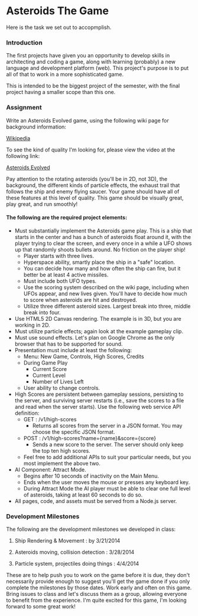 Asteroids The Game
=============
Here is the task we set out to accopmplish.


### Introduction
The first projects have given you an opportunity to develop skills in architecting and coding a game, along with learning (probably) a new language and development platform (web).  This project's purpose is to put all of that to work in a more sophisticated game.

This is intended to be the biggest project of the semester, with the final project having a smaller scope than this one.

### Assignment

Write an Asteroids Evolved game, using the following wiki page for background information:

 [Wikipedia](http://en.wikipedia.org/wiki/Asteroids_(arcade_game))

To see the kind of quality I'm looking for, please view the video at the following link:

[Asteroids Evolved](https://www.youtube.com/watch?v=GTgrqyy-Weo)


Pay attention to the rotating asteroids (you'll be in 2D, not 3D), the background, the different kinds of particle effects, the exhaust trail that follows the ship and enemy flying saucer.  Your game should have all of these features at this level of quality.  This game should be visually great, play great, and run smoothly!

#### The following are the required project elements:

 * Must substantially implement the Asteroids game play. This is a ship that starts in the center and has a bunch of asteroids float around it, with the player trying to clear the screen, and every once in a while a UFO shows up that randomly shoots bullets around.  No friction on the player ship!
    * Player starts with three lives.
    * Hyperspace ability, smartly place the ship in a "safe" location.
    * You can decide how many and how often the ship can fire, but it better be at least 4 active missiles.
    * Must include both UFO types.
    * Use the scoring system described on the wiki page, including when UFOs appear, and new lives given.  You'll have to decide how much to score when asteroids are hit and destroyed.
    * Utilize three different asteroid sizes.  Largest break into three, middle break into four.
 * Use HTML5 2D Canvas rendering.  The example is in 3D, but you are working in 2D.
 * Must utilize particle effects; again look at the example gameplay clip.
 * Must use sound effects.  Let's plan on Google Chrome as the only browser that has to be supported for sound.
 * Presentation must include at least the following:
    * Menu: New Game, Controls, High Scores, Credits
    * During Game Play
      * Current Score
      * Current Level
      * Number of Lives Left
    * User ability to change controls.
 * High Scores are persistent between gameplay sessions, persisting to the server, and surviving server restarts (i.e., save the scores to a file and read when the server starts).  Use the following web service API definition:
    * GET : /v1/high-scores
      * Returns all scores from the server in a JSON format.  You may choose the specific JSON format.
    * POST : /v1/high-scores?name={name}&score={score}
      * Sends a new score to the server.  The server should only keep the top ten high scores.
    * Feel free to add additional APIs to suit your particular needs, but you most implement the above two.
 * AI Component:  Attract Mode.
     * Begins after 10 seconds of inactivity on the Main Menu.
    * Ends when the user moves the mouse or presses any keyboard key.
    * During Attract Mode the AI player must be able to clear one full level of asteroids, taking at least 60 seconds to do so.
 * All pages, code, and assets must be served from a Node.js server.

### Development Milestones
The following are the development milestones we developed in class:

 1) Ship Rendering & Movement : by 3/21/2014
 
 2) Asteroids moving, collision detection : 3/28/2014

 3) Particle system, projectiles doing things : 4/4/2014

These are to help push you to work on the game before it is due, they don't necessarily provide enough to suggest you'll get the game done if you only complete the milestones by those dates.  Work early and often on this game.  Bring issues to class and let's discuss them as a group, allowing everyone to benefit from the experience.  I'm quite excited for this game, I'm looking forward to some great work!
